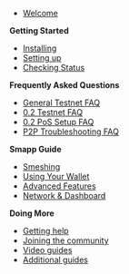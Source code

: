 - [Welcome](main.md)

**Getting Started**
- [Installing](guide/install.md)
- [Setting up](guide/setup.md)
- [Checking Status](guide/status.md)

**Frequently Asked Questions**
- [General Testnet FAQ](FAQ/testnet_faq.md)
- [0.2 Testnet FAQ](FAQ/02_faq.md)
- [0.2 PoS Setup FAQ](FAQ/pos_setup_faq.md)
- [P2P Troubleshooting FAQ](FAQ/p2p_faq.md)

**Smapp Guide**
- [Smeshing](smeshing.md)
- [Using Your Wallet](wallet.md)
- [Advanced Features](advanced_wallet.md)
- [Network & Dashboard](net_dash.md)

**Doing More**
- [Getting help](help.md)
- [Joining the community](comm.md)
- [Video guides](videos.md)
- [Additional guides](all.md)
